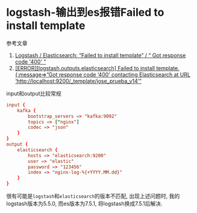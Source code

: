 # logstash-输出到es报错Failed to install template

参考文章

1. [Logstash / Elasticsearch: “Failed to install template” / “ Got response code '400' ”](https://stackoverflow.com/questions/63862142/logstash-elasticsearch-failed-to-install-template-got-response-code-40)
2. [[ERROR][logstash.outputs.elasticsearch] Failed to install template. {:message=>”Got response code ‘400’ contacting Elasticsearch at URL ‘http://localhost:9200/_template/jose_prueba_v14’”](https://discuss.elastic.co/t/error-logstash-outputs-elasticsearch-failed-to-install-template-message-got-response-code-400-contacting-elasticsearch-at-url-http-localhost-9200-template-jose-prueba-v14/252582)

input和output比较常规

```conf
input {
    kafka {
        bootstrap_servers => "kafka:9092"
        topics => ["nginx"]
        codec => "json"
    }
}
output {
    elasticsearch {
        hosts => "elasticsearch:9200"
        user => "elastic"
        password => "123456"
        index => "nginx-log-%{+YYYY.MM.dd}"
    }
}

```

很有可能是`logstash`和`elasticsearch`的版本不匹配, 出现上述问题时, 我的logstash版本为5.5.0, 而es版本为7.5.1, 将logstash换成7.5.1后解决.
